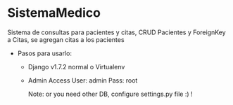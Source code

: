 # SistemaMedico
Sistema de consultas para pacientes y citas, CRUD Pacientes y ForeignKey a Citas, se agregan citas a los pacientes

* Pasos para usarlo:
  
  * Django v1.7.2 normal o Virtualenv
  * Admin Access
    User: admin
    Pass: root
    
    Note: or you need other DB, configure settings.py file :) !

